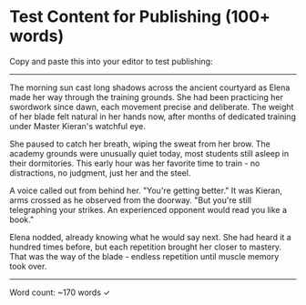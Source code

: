 # Test Content for Publishing (100+ words)

Copy and paste this into your editor to test publishing:

---

The morning sun cast long shadows across the ancient courtyard as Elena made her way through the training grounds. She had been practicing her swordwork since dawn, each movement precise and deliberate. The weight of her blade felt natural in her hands now, after months of dedicated training under Master Kieran's watchful eye.

She paused to catch her breath, wiping the sweat from her brow. The academy grounds were unusually quiet today, most students still asleep in their dormitories. This early hour was her favorite time to train - no distractions, no judgment, just her and the steel.

A voice called out from behind her. "You're getting better." It was Kieran, arms crossed as he observed from the doorway. "But you're still telegraphing your strikes. An experienced opponent would read you like a book."

Elena nodded, already knowing what he would say next. She had heard it a hundred times before, but each repetition brought her closer to mastery. That was the way of the blade - endless repetition until muscle memory took over.

---

Word count: ~170 words ✓
